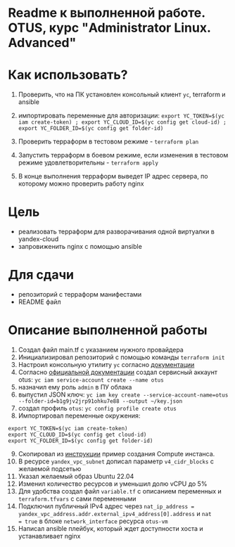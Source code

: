 Readme к выполненной работе. OTUS, курс "Administrator Linux. Advanced"
====

# Как использовать?

1. Проверить, что на ПК установлен консольный клиент `yc`, terraform и ansible
2. импортировать переменные для авторизации:
`export YC_TOKEN=$(yc iam create-token) ; export YC_CLOUD_ID=$(yc config get cloud-id) ; export YC_FOLDER_ID=$(yc config get folder-id)`

3. Проверить терраформ в тестовом режиме - `terraform plan`
4. Запустить терраформ в боевом режиме, если изменения в тестовом режиме удовлетворительны - `terraform apply`
5. В конце выполнения терраформ выведет IP адрес сервера, по которому можно проверить работу nginx

# Цель

* реализовать терраформ для разворачивания одной виртуалки в yandex-cloud
* запровиженить nginx с помощью ansible

# Для сдачи

* репозиторий с терраформ манифестами
* README файл

# Описание выполненной работы

1. Создал файл main.tf с указанием нужного провайдера
2. Инициализировал репозиторий с помощью команды `terraform init`
3. Настроил консольную утилиту `yc` согласно [документации](https://cloud.yandex.ru/docs/cli/quickstart#install)
4. Согласно [официальной документации](https://cloud.yandex.ru/docs/tutorials/infrastructure-management/terraform-quickstart) создал сервисный аккаунт otus: `yc iam service-account create --name otus`
5. назначил ему роль `admin` в ПУ облака
6. выпустил JSON ключ: `yc iam key create --service-account-name=otus --folder-id=b1g9jv2jrp91ohku7e88 --output ~/key.json`
7. создал профиль `otus`: `yc config profile create otus`
8. Импортировал переменные окружения:

```
export YC_TOKEN=$(yc iam create-token)
export YC_CLOUD_ID=$(yc config get cloud-id)
export YC_FOLDER_ID=$(yc config get folder-id)
```

9. Скопировал из [инструкции](https://registry.terraform.io/providers/yandex-cloud/yandex/latest/docs/resources/compute_instance) пример создания Compute инстанса.
10. В ресурсе `yandex_vpc_subnet` дописал параметр `v4_cidr_blocks` с желаемой подсетью
11. Указал желаемый образ Ubuntu 22.04
12. Изменил количество ресурсов и уменьшил долю vCPU до 5%
13. Для удобства создал файл `variable.tf` с описанием переменных и `terraform.tfvars` с сами переменными
14. Подключил публичный IPv4 адрес через `nat_ip_address = yandex_vpc_address.addr.external_ipv4_address[0].address` и `nat            = true` в блоке `network_interface` ресурса `otus-vm`
15. Написал ansible плейбук, который ждет доступности хоста и устанавливает nginx